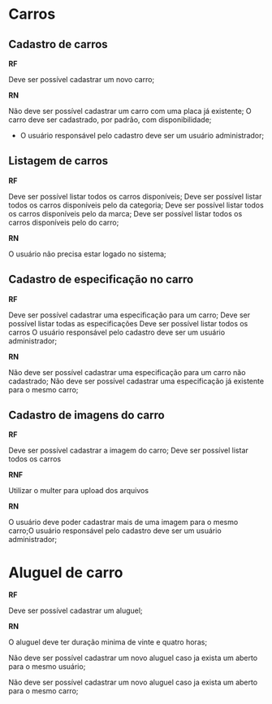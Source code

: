 # Carros

## Cadastro de carros


**RF**

Deve ser possível cadastrar um novo carro;


**RN**

Não deve ser possível cadastrar um carro com uma placa já existente;
O carro deve ser cadastrado, por padrão, com disponibilidade;
* O usuário responsável pelo cadastro deve ser um usuário administrador;

## Listagem de carros


**RF**

Deve ser possível listar todos os carros disponíveis;
Deve ser possível listar  todos os carros disponíveis pelo da categoria; 
Deve ser possível listar  todos os carros disponíveis pelo da marca; 
Deve ser possível listar  todos os carros disponíveis pelo do carro; 

**RN**

O usuário não precisa estar logado no sistema;

## Cadastro de especificação no carro

**RF**

Deve ser possível cadastrar uma especificação para um carro;
Deve ser possível listar todas as especificações
Deve ser possível listar todos os carros
O usuário responsável pelo cadastro deve ser um usuário administrador;

**RN**

Não deve ser possível cadastrar uma especificação para um carro não cadastrado;
Não deve ser possível cadastrar uma especificação já existente para o mesmo carro;


## Cadastro de imagens do carro

**RF**

Deve ser possível cadastrar a imagem do carro;
Deve ser possível listar todos os carros

**RNF**

Utilizar o multer para upload dos arquivos

**RN**

O usuário deve poder cadastrar mais de uma imagem para o mesmo carro;O usuário responsável pelo cadastro deve ser um usuário administrador;

# Aluguel de carro

**RF**

Deve ser possível cadastrar um aluguel;

**RN**

O aluguel deve ter duração minima de vinte e quatro horas;

Não deve ser possível cadastrar um novo aluguel caso ja exista um aberto para o mesmo usuário;

Não deve ser possível cadastrar um novo aluguel caso ja exista um aberto para o mesmo carro;
